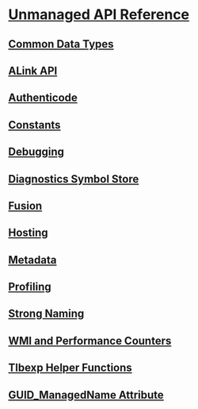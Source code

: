 # [Unmanaged API Reference](index.md)
## [Common Data Types](common-data-types-unmanaged-api-reference.md)
## [ALink API](alink/)
## [Authenticode](authenticode/)
## [Constants](constants-unmanaged-api-reference.md)
## [Debugging](debugging/)
## [Diagnostics Symbol Store](diagnostics/)
## [Fusion](fusion/)
## [Hosting](hosting/)
## [Metadata](metadata/)
## [Profiling](profiling/)
## [Strong Naming](strong-naming/)
## [WMI and Performance Counters](wmi/index.md)
## [Tlbexp Helper Functions](tlbexp/)
## [GUID_ManagedName Attribute](guid-managedname-attribute.md)
